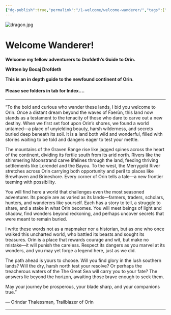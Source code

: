 ```yaml
---
{"dg-publish":true,"permalink":"/1-welcome/welcome-wanderer/","tags":["gardenEntry"],"created":"2025-01-19T15:28:49.449-06:00","updated":"2025-03-05T21:48:22.990-06:00"}
---
```



![dragon.jpg](/img/user/Images/dragon.jpg)
# Welcome Wanderer!

**Welcome my fellow adventurers to Drofdeth’s Guide to Orin.**

**Written by Bocaj Drofdeth**

**This is an in depth guide to the newfound continent of Orin**.

#### Please see folders in tab for Index....

-----------------------------------------------------------------------------

“To the bold and curious who wander these lands, I bid you welcome to Orin. Once a distant dream beyond the waves of Faerûn, this land now stands as a testament to the tenacity of those who dare to carve out a new destiny. When we first set foot upon Orin’s shores, we found a world untamed—a place of unyielding beauty, harsh wilderness, and secrets buried deep beneath its soil. It is a land both wild and wonderful, filled with stories waiting to be told and dangers eager to test your mettle.

The mountains of the Graven Range rise like jagged spines across the heart of the continent, dividing its fertile south from its arid north. Rivers like the shimmering Moonstrand carve lifelines through the land, feeding thriving settlements like Lorendel and the Bayou. To the west, the Merrygold River stretches across Orin carrying both opportunity and peril to places like Brewhaven and Brineshore. Every corner of Orin tells a tale—a new frontier teeming with possibility.

You will find here a world that challenges even the most seasoned adventurer. Its people are as varied as its lands—farmers, traders, scholars, hunters, and wanderers like yourself. Each has a story to tell, a struggle to share, and a stake in what Orin becomes. You will meet beings of light and shadow, find wonders beyond reckoning, and perhaps uncover secrets that were meant to remain buried.

I write these words not as a mapmaker nor a historian, but as one who once walked this uncharted world, who battled its beasts and sought its treasures. Orin is a place that rewards courage and wit, but make no mistake—it will punish the careless. Respect its dangers as you marvel at its wonders, and you may yet forge a legend here, just as we did.

The path ahead is yours to choose. Will you find glory in the lush southern lands? Will the dry, harsh north test your resolve? Or perhaps the treacherous waters of the The Great Sea will carry you to your fate? The answers lie beyond the horizon, awaiting those brave enough to seek them.

May your journey be prosperous, your blade sharp, and your companions true.”

— Orindar Thalessman, Trailblazer of Orin


-----------------------------------------------------------------------------